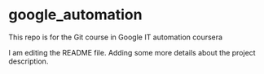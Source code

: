 # google_automation
This repo is for the Git course in Google IT automation coursera

I am editing the README file. Adding some more details about the 
project description.


